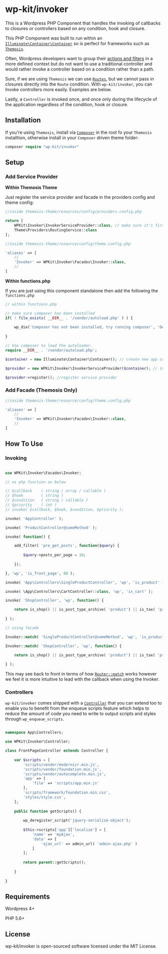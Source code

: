 # wp-kit/invoker

This is a Wordpress PHP Component that handles the invoking of callbacks to closures or controllers based on any condition, hook and closure. 

This PHP Component was built to run within an [```Illuminate\Container\Container```](https://github.com/illuminate/container/blob/master/Container.php) so is perfect for frameworks such as [```Themosis```](http://framework.themosis.com/).

Often, Wordpress developers want to group their [actions and filters](https://codex.wordpress.org/Plugin_API) in a more defined context but do not want to use a traditional controller and would rather invoke a controller based on a condition rather than a path. 

Sure, if we are using ```Themosis``` we can use [```Routes```](http://framework.themosis.com/docs/master/routing/), but we cannot pass in closures directly into the ```Route``` condition. With ```wp-kit/invoker```, you can Invoke controllers more easily. Examples are below.

Lastly, a ```Controller``` is invoked once, and once only during the lifecycle of the application regardless of the condition, hook or closure.

## Installation

If you're using ```Themosis```, install via [```Composer```](https://getcomposer.org/) in the root fo your ```Themosis``` installtion, otherwise install in your ```Composer``` driven theme folder:

```php
composer require "wp-kit/invoker"
```

## Setup

### Add Service Provider

**Within Themosis Theme**

Just register the service provider and facade in the providers config and theme config:

```php
//inside themosis-theme/resources/config/providers.config.php

return [
	WPKit\Invoker\InvokerServiceProvider::class, // make sure it's first
    Theme\Providers\RoutingService::class
];
```

```php
//inside themosis-theme/resource/config/theme.config.php

'aliases' => [
    //
    'Invoker' => WPKit\Invoker\Facades\Invoker::class,
    //
]
```

**Within functions.php**

If you are just using this component standalone then add the following the ```functions.php```

```php
// within functions.php

// make sure composer has been installed
if( ! file_exists( __DIR__ . '/vendor/autoload.php' ) ) {
	
	wp_die('Composer has not been installed, try running composer', 'Dependancy Error');
	
}

// Use composer to load the autoloader.
require __DIR__ . '/vendor/autoload.php';

$container = new Illuminate\Container\Container(); // create new app container

$provider = new WPKit\Invoker\InvokerServiceProvider($container); // inject into service provider

$provider->register(); //register service provider
```

### Add Facade (Themosis Only)

```php
//inside themosis-theme/resource/config/theme.config.php

'aliases' => [
    //
    'Invoker' => WPKit\Invoker\Facades\Invoker::class,
    //
]
```

## How To Use

### Invoking

```php

use WPKit\Invoker\Facades\Invoker;

// as php function as below

// $callback 	( string / array / callable )
// $hook 		( string )
// $condition 	( string / callable )
// $priority 	( int )
// invoke( $callback, $hook, $condition, $priority );

invoke( 'AppController' );

invoke( 'ProductController@someMethod' );

invoke( function() {

	add_filter( 'pre_get_posts', function($query) {
		
		$query->posts_per_page = 10;
		
	});

}, 'wp', 'is_front_page', 80 );

invoke( 'App\Controllers\SingleProductController', 'wp', 'is_product' );

invoke( \App\Controllers\CartController::class, 'wp', 'is_cart' );

invoke( 'ShopController', 'wp', function() {

	return is_shop() || is_post_type_archive( 'product') || is_tax( 'product_cat' ) || is_tax( 'product_tag' ) || is_tax( 'product_brand' ) || is_tax( 'company_portal' );
	
} );

// using facade

Invoker::match( 'SingleProductController@someMethod', 'wp', 'is_product' );

Invoker::match( 'ShopController', 'wp', function() {

	return is_shop() || is_post_type_archive( 'product') || is_tax( 'product_cat' ) || is_tax( 'product_tag' ) || is_tax( 'product_brand' ) || is_tax( 'company_portal' );
	
} );

```

This may see back to front in terms of how [```Router::match```](https://github.com/illuminate/routing/blob/master/Router.php#L255) works however we feel it is more intuitive to lead with the callback when using the Invoker.

### Controllers

```wp-kit/invoker``` comes shipped with a [```Controller```](https://github.com/wp-kit/invoker/blob/master/src/Invoker/Controller.php) that you can extend too to enable you to benefit from the enqueue scripts feature which helps to reduce the amount of code you need to write to output scripts and styles through ```wp_enqueue_scripts```.

```php

namespace App\Controllers;

use WPKit\Invoker\Controller;

class FrontPageController extends Controller {
	
	var $scripts = [
    	'scripts/vendor/modernizr.min.js',
    	'scripts/vendor/foundation.min.js',
    	'scripts/vendor/autocomplete.min.js',
    	'app' => [
    	    'file' => 'scripts/app.min.js'
        ],
    	'scripts/framework/foundation.min.css',
    	'styles/style.css',
	];
	
	public function getScripts() {
    	
    	wp_deregister_script('jquery-serialize-object');
    	
    	$this->scripts['app']['localize'] = [
            'name' => 'myAjax',
            'data' => [ 
                'ajax_url' => admin_url( 'admin-ajax.php' )
            ]
        ];
        
        return parent::getScripts();
		
	}
	
}

```

## Requirements

Wordpress 4+

PHP 5.6+

## License

wp-kit/invoker is open-sourced software licensed under the MIT License.
